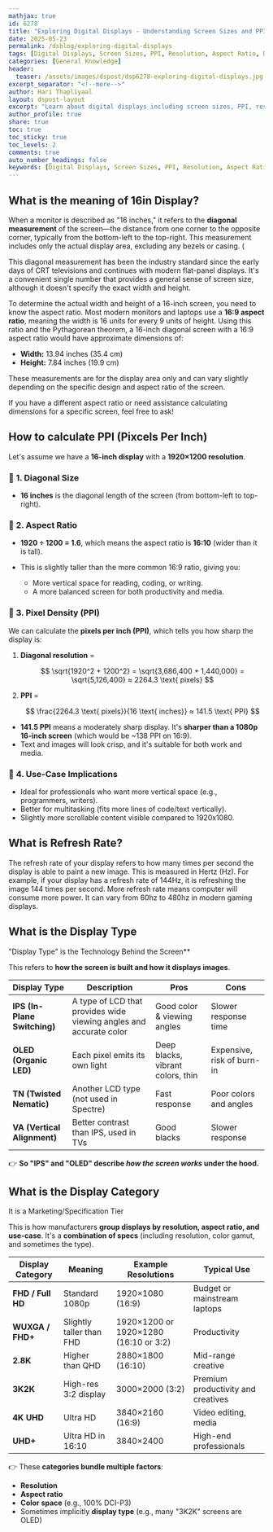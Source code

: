 ```yaml
---
mathjax: true
id: 6278
title: "Exploring Digital Displays - Understanding Screen Sizes and PPI"
date: 2025-05-23
permalink: /dsblog/exploring-digital-displays
tags: [Digital Displays, Screen Sizes, PPI, Resolution, Aspect Ratio, Diagonal Measurement]
categories: [General Knowledge]
header:
  teaser: /assets/images/dspost/dsp6278-exploring-digital-displays.jpg
excerpt_separator: "<!--more-->"
author: Hari Thapliyaal
layout: dspost-layout
excerpt: "Learn about digital displays including screen sizes, PPI, resolution, aspect ratio, and diagonal measurement."
author_profile: true
share: true
toc: true
toc_sticky: true
toc_levels: 2
comments: true
auto_number_headings: false
keywords: [Digital Displays, Screen Sizes, PPI, Resolution, Aspect Ratio, Diagonal Measurement]
---
```


## What is the meaning of 16in Display?

When a monitor is described as "16 inches," it refers to the **diagonal measurement** of the screen—the distance from one corner to the opposite corner, typically from the bottom-left to the top-right. This measurement includes only the actual display area, excluding any bezels or casing. (

This diagonal measurement has been the industry standard since the early days of CRT televisions and continues with modern flat-panel displays. It's a convenient single number that provides a general sense of screen size, although it doesn't specify the exact width and height. 

To determine the actual width and height of a 16-inch screen, you need to know the aspect ratio. Most modern monitors and laptops use a **16:9 aspect ratio**, meaning the width is 16 units for every 9 units of height. Using this ratio and the Pythagorean theorem, a 16-inch diagonal screen with a 16:9 aspect ratio would have approximate dimensions of:

* **Width:** 13.94 inches (35.4 cm)   
* **Height:** 7.84 inches (19.9 cm)

These measurements are for the display area only and can vary slightly depending on the specific design and aspect ratio of the screen.

If you have a different aspect ratio or need assistance calculating dimensions for a specific screen, feel free to ask!



## How to calculate PPI (Pixcels Per Inch)

Let's assume we have a **16-inch display** with a **1920×1200 resolution**.

### 📏 **1. Diagonal Size**

* **16 inches** is the diagonal length of the screen (from bottom-left to top-right).

### 📐 **2. Aspect Ratio**

* **1920 ÷ 1200 = 1.6**, which means the aspect ratio is **16:10** (wider than it is tall).
* This is slightly taller than the more common 16:9 ratio, giving you:

  * More vertical space for reading, coding, or writing.
  * A more balanced screen for both productivity and media.

### 🔎 **3. Pixel Density (PPI)**

We can calculate the **pixels per inch (PPI)**, which tells you how sharp the display is:

1. **Diagonal resolution** =

   $$
   \sqrt{1920^2 + 1200^2} = \sqrt{3,686,400 + 1,440,000} = \sqrt{5,126,400} ≈ 2264.3 \text{ pixels}
   $$

2. **PPI** =

   $$
   \frac{2264.3 \text{ pixels}}{16 \text{ inches}} ≈ 141.5 \text{ PPI}
   $$

* **141.5 PPI** means a moderately sharp display. It's **sharper than a 1080p 16-inch screen** (which would be \~138 PPI on 16:9).
* Text and images will look crisp, and it's suitable for both work and media.

### 🧠 **4. Use-Case Implications**

* Ideal for professionals who want more vertical space (e.g., programmers, writers).
* Better for multitasking (fits more lines of code/text vertically).
* Slightly more scrollable content visible compared to 1920x1080.

## What is Refresh Rate?
The refresh rate of your display refers to how many times per second the display is able to paint a new image. This is measured in Hertz (Hz). For example, if your display has a refresh rate of 144Hz, it is refreshing the image 144 times per second. More refresh rate means computer will consume more power. It can vary from 60hz to 480hz in modern gaming displays.

## What is the Display Type 

"Display Type" is the Technology Behind the Screen**

This refers to **how the screen is built and how it displays images**.

| Display Type                 | Description                                                        | Pros                              | Cons                       |
| ---------------------------- | ------------------------------------------------------------------ | --------------------------------- | -------------------------- |
| **IPS (In-Plane Switching)** | A type of LCD that provides wide viewing angles and accurate color | Good color & viewing angles       | Slower response time       |
| **OLED (Organic LED)**       | Each pixel emits its own light                                     | Deep blacks, vibrant colors, thin | Expensive, risk of burn-in |
| **TN (Twisted Nematic)**     | Another LCD type (not used in Spectre)                             | Fast response                     | Poor colors and angles     |
| **VA (Vertical Alignment)**  | Better contrast than IPS, used in TVs                              | Good blacks                       | Slower response            |

👉 **So "IPS" and "OLED" describe *how the screen works* under the hood.**

## What is the Display Category

It is a Marketing/Specification Tier

This is how manufacturers **group displays by resolution, aspect ratio, and use-case**. It's a **combination of specs** (including resolution, color gamut, and sometimes the type).

| Display Category  | Meaning                  | Example Resolutions                   | Typical Use                        |
| ----------------- | ------------------------ | ------------------------------------- | ---------------------------------- |
| **FHD / Full HD** | Standard 1080p           | 1920×1080 (16:9)                      | Budget or mainstream laptops       |
| **WUXGA / FHD+**  | Slightly taller than FHD | 1920×1200 or 1920×1280 (16:10 or 3:2) | Productivity                       |
| **2.8K**          | Higher than QHD          | 2880×1800 (16:10)                     | Mid-range creative                 |
| **3K2K**          | High-res 3:2 display     | 3000×2000 (3:2)                       | Premium productivity and creatives |
| **4K UHD**        | Ultra HD                 | 3840×2160 (16:9)                      | Video editing, media               |
| **UHD+**          | Ultra HD in 16:10        | 3840×2400                             | High-end professionals             |

👉 These **categories bundle multiple factors**:

* **Resolution**
* **Aspect ratio**
* **Color space** (e.g., 100% DCI-P3)
* Sometimes implicitly **display type** (e.g., many "3K2K" screens are OLED)


 